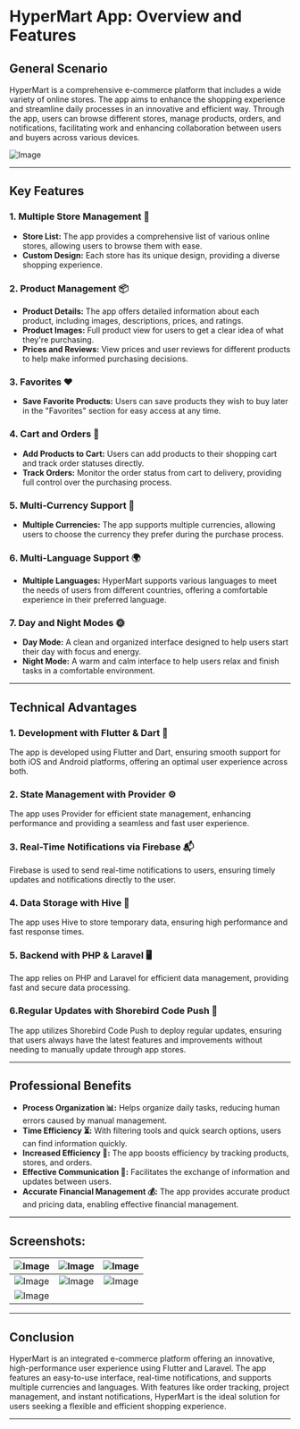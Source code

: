 # HyperMart App: Overview and Features

## General Scenario

HyperMart is a comprehensive e-commerce platform that includes a wide variety of online stores. The app aims to enhance the shopping experience and streamline daily processes in an innovative and efficient way. Through the app, users can browse different stores, manage products, orders, and notifications, facilitating work and enhancing collaboration between users and buyers across various devices.

![Image](https://github.com/user-attachments/assets/0ac4d886-0548-4e29-af0a-8325cf76ce18)

---


## Key Features

### 1. Multiple Store Management 🏪

- **Store List:** The app provides a comprehensive list of various online stores, allowing users to browse them with ease.
- **Custom Design:** Each store has its unique design, providing a diverse shopping experience.

### 2. Product Management 📦

- **Product Details:** The app offers detailed information about each product, including images, descriptions, prices, and ratings.
- **Product Images:** Full product view for users to get a clear idea of what they're purchasing.
- **Prices and Reviews:** View prices and user reviews for different products to help make informed purchasing decisions.

### 3. Favorites ❤️

- **Save Favorite Products:** Users can save products they wish to buy later in the "Favorites" section for easy access at any time.

### 4. Cart and Orders 🛒

- **Add Products to Cart:** Users can add products to their shopping cart and track order statuses directly.
- **Track Orders:** Monitor the order status from cart to delivery, providing full control over the purchasing process.

### 5. Multi-Currency Support 💱

- **Multiple Currencies:** The app supports multiple currencies, allowing users to choose the currency they prefer during the purchase process.

### 6. Multi-Language Support 🌍

- **Multiple Languages:** HyperMart supports various languages to meet the needs of users from different countries, offering a comfortable experience in their preferred language.

### 7. Day and Night Modes 🌞

- **Day Mode:** A clean and organized interface designed to help users start their day with focus and energy.
- **Night Mode:** A warm and calm interface to help users relax and finish tasks in a comfortable environment.

---

## Technical Advantages

### 1. Development with Flutter & Dart 📱

The app is developed using Flutter and Dart, ensuring smooth support for both iOS and Android platforms, offering an optimal user experience across both.

### 2. State Management with Provider ⚙️

The app uses Provider for efficient state management, enhancing performance and providing a seamless and fast user experience.

### 3. Real-Time Notifications via Firebase 📬

Firebase is used to send real-time notifications to users, ensuring timely updates and notifications directly to the user.

### 4. Data Storage with Hive 💾

The app uses Hive to store temporary data, ensuring high performance and fast response times.

### 5. Backend with PHP & Laravel 🖥️

The app relies on PHP and Laravel for efficient data management, providing fast and secure data processing.

### 6.Regular Updates with Shorebird Code Push 🔄
The app utilizes Shorebird Code Push to deploy regular updates, ensuring that users always have the latest features and improvements without needing to manually update through app stores.





---

## Professional Benefits

- **Process Organization 📊:** Helps organize daily tasks, reducing human errors caused by manual management.
- **Time Efficiency ⏳:** With filtering tools and quick search options, users can find information quickly.
- **Increased Efficiency 🚀:** The app boosts efficiency by tracking products, stores, and orders.
- **Effective Communication 💬:** Facilitates the exchange of information and updates between users.
- **Accurate Financial Management 💰:** The app provides accurate product and pricing data, enabling effective financial management.

---

## **Screenshots:**



| ![Image](https://github.com/user-attachments/assets/fda252af-23ec-4531-aad2-17b49ff52b0b) | ![Image](https://github.com/user-attachments/assets/aceed21c-11c6-43a5-a13d-98c6e15ed61e) | ![Image](https://github.com/user-attachments/assets/1ffba447-5d6c-4d7a-a43b-fd56f548d4d4) |
|:------------------------:|:------------------------:|:------------------------:|
| ![Image](https://github.com/user-attachments/assets/a346ff0b-2822-4c85-9d5f-dde581961e0d) | ![Image](https://github.com/user-attachments/assets/8b8f10fc-75a9-41f8-a3ed-f3836bdb77a6) | ![Image](https://github.com/user-attachments/assets/3a5ea620-fa1c-4b25-b23d-e3c78266c4ae) |
| ![Image](https://github.com/user-attachments/assets/5f72f7b9-cb9a-412d-a480-1ea0f3b5fcf0) |  |  |

---

## Conclusion

HyperMart is an integrated e-commerce platform offering an innovative, high-performance user experience using Flutter and Laravel. The app features an easy-to-use interface, real-time notifications, and supports multiple currencies and languages. With features like order tracking, project management, and instant notifications, HyperMart is the ideal solution for users seeking a flexible and efficient shopping experience.

---


